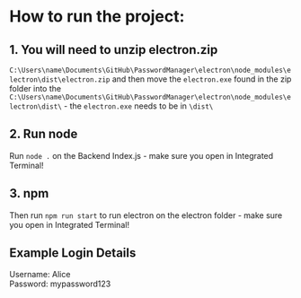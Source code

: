 # How to run the project:

## 1. You will need to unzip electron.zip 
```C:\Users\name\Documents\GitHub\PasswordManager\electron\node_modules\electron\dist\electron.zip``` and then move the ```electron.exe``` found in the zip folder into the ```C:\Users\name\Documents\GitHub\PasswordManager\electron\node_modules\electron\dist\``` - the ```electron.exe``` needs to be in ```\dist\```

## 2. Run node
Run ```node .``` on the Backend Index.js - make sure you open in Integrated Terminal!

## 3. npm
Then run ```npm run start``` to run electron on the electron folder - make sure you open in Integrated Terminal!

## Example Login Details

Username: Alice \
Password: mypassword123